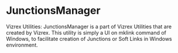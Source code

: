 # JunctionsManager
Vizrex Utilities: JunctionsManager is a part of Vizrex Utilities that are created by Vizrex. This utility is simply a UI on mklink command of Windows, to facilitate creation of Junctions or Soft Links in Windows environment.
